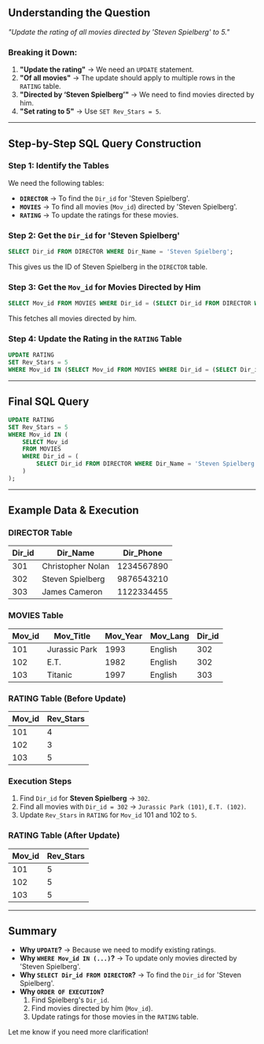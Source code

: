 

## **Understanding the Question**  
*"Update the rating of all movies directed by 'Steven Spielberg' to 5."*  

### **Breaking it Down:**  
1. **"Update the rating"** → We need an `UPDATE` statement.  
2. **"Of all movies"** → The update should apply to multiple rows in the `RATING` table.  
3. **"Directed by ‘Steven Spielberg’"** → We need to find movies directed by him.  
4. **"Set rating to 5"** → Use `SET Rev_Stars = 5`.  

---

## **Step-by-Step SQL Query Construction**  

### **Step 1: Identify the Tables**  
We need the following tables:  
- **`DIRECTOR`** → To find the `Dir_id` for 'Steven Spielberg'.  
- **`MOVIES`** → To find all movies (`Mov_id`) directed by 'Steven Spielberg'.  
- **`RATING`** → To update the ratings for these movies.  

### **Step 2: Get the `Dir_id` for 'Steven Spielberg'**  
```sql
SELECT Dir_id FROM DIRECTOR WHERE Dir_Name = 'Steven Spielberg';
```
This gives us the ID of Steven Spielberg in the `DIRECTOR` table.

### **Step 3: Get the `Mov_id` for Movies Directed by Him**  
```sql
SELECT Mov_id FROM MOVIES WHERE Dir_id = (SELECT Dir_id FROM DIRECTOR WHERE Dir_Name = 'Steven Spielberg');
```
This fetches all movies directed by him.

### **Step 4: Update the Rating in the `RATING` Table**  
```sql
UPDATE RATING
SET Rev_Stars = 5
WHERE Mov_id IN (SELECT Mov_id FROM MOVIES WHERE Dir_id = (SELECT Dir_id FROM DIRECTOR WHERE Dir_Name = 'Steven Spielberg'));
```

---

## **Final SQL Query**
```sql
UPDATE RATING
SET Rev_Stars = 5
WHERE Mov_id IN (
    SELECT Mov_id 
    FROM MOVIES 
    WHERE Dir_id = (
        SELECT Dir_id FROM DIRECTOR WHERE Dir_Name = 'Steven Spielberg'
    )
);
```

---

## **Example Data & Execution**  

### **DIRECTOR Table**
| Dir_id | Dir_Name         | Dir_Phone  |
|--------|-----------------|------------|
| 301    | Christopher Nolan | 1234567890 |
| 302    | Steven Spielberg | 9876543210 |
| 303    | James Cameron    | 1122334455 |

### **MOVIES Table**
| Mov_id | Mov_Title          | Mov_Year | Mov_Lang | Dir_id |
|--------|------------------|---------|---------|--------|
| 101    | Jurassic Park    | 1993    | English | 302    |
| 102    | E.T.             | 1982    | English | 302    |
| 103    | Titanic          | 1997    | English | 303    |

### **RATING Table (Before Update)**
| Mov_id | Rev_Stars |
|--------|-----------|
| 101    | 4         |
| 102    | 3         |
| 103    | 5         |

### **Execution Steps**  
1. Find `Dir_id` for **Steven Spielberg** → `302`.  
2. Find all movies with `Dir_id = 302` → `Jurassic Park (101)`, `E.T. (102)`.  
3. Update `Rev_Stars` in `RATING` for `Mov_id` 101 and 102 to `5`.  

### **RATING Table (After Update)**
| Mov_id | Rev_Stars |
|--------|-----------|
| 101    | 5         |
| 102    | 5         |
| 103    | 5         |

---

## **Summary**
- **Why `UPDATE`?** → Because we need to modify existing ratings.  
- **Why `WHERE Mov_id IN (...)`?** → To update only movies directed by 'Steven Spielberg'.  
- **Why `SELECT Dir_id FROM DIRECTOR`?** → To find the `Dir_id` for 'Steven Spielberg'.  
- **Why `ORDER OF EXECUTION`?**  
  1. Find Spielberg's `Dir_id`.  
  2. Find movies directed by him (`Mov_id`).  
  3. Update ratings for those movies in the `RATING` table.  

Let me know if you need more clarification!